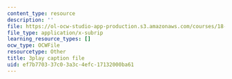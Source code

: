 ```yaml
---
content_type: resource
description: ''
file: https://ol-ocw-studio-app-production.s3.amazonaws.com/courses/18-02-multivariable-calculus-fall-2007/ef7b770337c03a3c4efc17132000ba61_wu8kXZSAp20.srt
file_type: application/x-subrip
learning_resource_types: []
ocw_type: OCWFile
resourcetype: Other
title: 3play caption file
uid: ef7b7703-37c0-3a3c-4efc-17132000ba61
---
```

